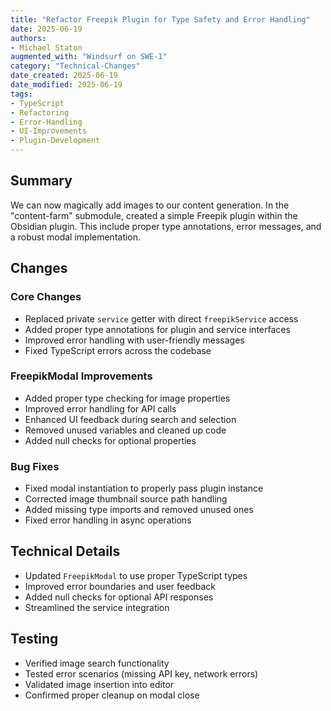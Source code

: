 ```yaml
---
title: "Refactor Freepik Plugin for Type Safety and Error Handling"
date: 2025-06-19
authors:
- Michael Staton
augmented_with: "Windsurf on SWE-1"
category: "Technical-Changes"
date_created: 2025-06-19
date_modified: 2025-06-19
tags:
- TypeScript
- Refactoring
- Error-Handling
- UI-Improvements
- Plugin-Development
---
```


## Summary
We can now magically add images to our content generation. In the "content-farm" submodule, created a simple Freepik plugin within the Obsidian plugin. This include proper type annotations, error messages, and a robust modal implementation.

## Changes

### Core Changes
- Replaced private `service` getter with direct `freepikService` access
- Added proper type annotations for plugin and service interfaces
- Improved error handling with user-friendly messages
- Fixed TypeScript errors across the codebase

### FreepikModal Improvements
- Added proper type checking for image properties
- Improved error handling for API calls
- Enhanced UI feedback during search and selection
- Removed unused variables and cleaned up code
- Added null checks for optional properties

### Bug Fixes
- Fixed modal instantiation to properly pass plugin instance
- Corrected image thumbnail source path handling
- Added missing type imports and removed unused ones
- Fixed error handling in async operations

## Technical Details
- Updated `FreepikModal` to use proper TypeScript types
- Improved error boundaries and user feedback
- Added null checks for optional API responses
- Streamlined the service integration

## Testing
- Verified image search functionality
- Tested error scenarios (missing API key, network errors)
- Validated image insertion into editor
- Confirmed proper cleanup on modal close
